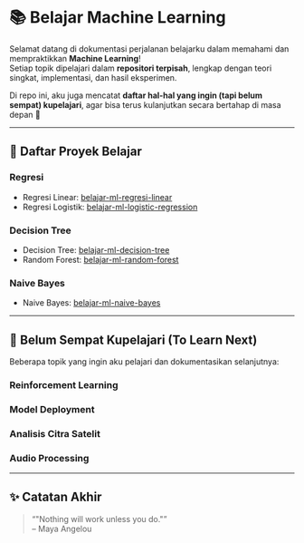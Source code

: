 # 📚 Belajar Machine Learning

Selamat datang di dokumentasi perjalanan belajarku dalam memahami dan mempraktikkan **Machine Learning**!  
Setiap topik dipelajari dalam **repositori terpisah**, lengkap dengan teori singkat, implementasi, dan hasil eksperimen.  

Di repo ini, aku juga mencatat **daftar hal-hal yang ingin (tapi belum sempat) kupelajari**, agar bisa terus kulanjutkan secara bertahap di masa depan 🚀

---

## 📖 Daftar Proyek Belajar

### Regresi

- Regresi Linear: [belajar-ml-regresi-linear](https://github.com/saazizau/belajar-ml-regresi-linear)
- Regresi Logistik: [belajar-ml-logistic-regression](https://github.com/saazizau/belajar-ml-logistic-regression)

### Decision Tree

- Decision Tree: [belajar-ml-decision-tree](https://github.com/saazizau/belajar-ml-decision-tree)
- Random Forest: [belajar-ml-random-forest](https://github.com/saazizau/belajar-ml-random-forest)

### Naive Bayes

- Naive Bayes: [belajar-ml-naive-bayes](https://github.com/saazizau/belajar-ml-naive-bayes)

---

## 🌱 Belum Sempat Kupelajari (To Learn Next)

Beberapa topik yang ingin aku pelajari dan dokumentasikan selanjutnya:

### Reinforcement Learning

### Model Deployment

### Analisis Citra Satelit

### Audio Processing

---

## ✨ Catatan Akhir
> “"Nothing will work unless you do."”  
> – Maya Angelou
